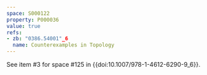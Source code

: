 ```yaml
---
space: S000122
property: P000036
value: true
refs:
- zb: "0386.54001"_6
  name: Counterexamples in Topology
---
```


See item #3 for space #125 in {{doi:10.1007/978-1-4612-6290-9_6}}.
